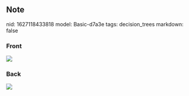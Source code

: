 ## Note
nid: 1627118433818
model: Basic-d7a3e
tags: decision_trees
markdown: false

### Front
<img src="paste-169335e44cc1fd6ba81a19789c0b3af4cefa7687.jpg">

### Back
<img src="paste-188a869f1c78c691156dfefd6c2c66ac93599534.jpg">
